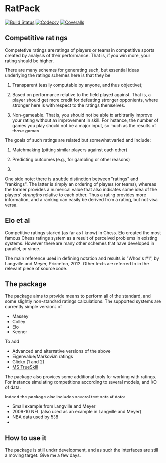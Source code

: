 # RatPack

[![Build Status](https://travis-ci.com/mroughan/RatPack.jl.svg?branch=master)](https://travis-ci.com/mroughan/RatPack.jl)
[![Codecov](https://codecov.io/gh/mroughan/RatPack.jl/branch/master/graph/badge.svg)](https://codecov.io/gh/mroughan/RatPack.jl)
[![Coveralls](https://coveralls.io/repos/github/mroughan/RatPack.jl/badge.svg?branch=master)](https://coveralls.io/github/mroughan/RatPack.jl?branch=master)


## Competitive ratings

Competetive ratings are ratings of players or teams in competitive
sports created by analysis of their performance. That is, if you win
more, your rating should be higher.

There are many schemes for generating such, but essential ideas
underlying the ratings schemes here is that they be

1. Transparent (easily computable by anyone, and thus objective);

2. Based on performance relative to the field played against. That is,
   a player should get more credit for defeating stronger opponients,
   where stronger here is with respect to the ratings themselves.

3. Non-gameable. That is, you should not be able to arbitrarily
   improve your rating without an improvement in skill. For instance,
   the number of games you play should not be a major input, so much
   as the results of those games. 

The goals of such ratings are related but somewhat varied and include:

1. Matchmaking (pitting similar players against each other)

2. Predicting outcomes (e.g., for gambling or other reasons)

3. 

One side note: there is a subtle distinction between "ratings" and
"rankings". The latter is simply an ordering of players (or teams),
whereas the former provides a numerical value that also indicates some
idea of the players' *strengths* relative to each other. Thus a rating
provides more information, and a ranking can easily be derived from a
rating, but not visa versa. 

## Elo et al

Competitive ratings started (as far as I know) in Chess. Elo created
the most famous Chess ratings system as a result of perceived problems
in existing systems. However there are many other schemes that have
developed in parallel, or since. 

The main reference used in defining notation and results is "Whos's
\#1", by Langville and Meyer, Princeton, 2012. Other texts are referred
to in the relevant piece of source code. 

## The package

The package aims to provide means to perform all of the standard, and
some slightly non-standard ratings calculations. The supported systems
are currently simple versions of 

+ Massey
+ Colley
+ Elo
+ Keener

To add

+ Advanced and alternative versions of the above
+ Eigenvalue/Markovian ratings
+ Glicko (1 and 2)
+ [MS TrueSkill](https://www.microsoft.com/en-us/research/project/trueskill-ranking-system/)

The package also provides some additional tools for working with
ratings. For instance simulating competitions according to several
models, and I/O of data.

Indeed the package also includes several test sets of data:

+ Small example from Langville and Meyer
+ 2009-10 NFL (also used as an example in Langville and Meyer)
+ NBA data used by 538
+ 

## How to use it 

The package is still under development, and as such the interfaces are
still a moving target. Give me a few days. 
